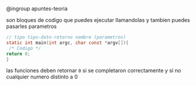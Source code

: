 @ingroup apuntes-teoria

son bloques de codigo que puedes ejecutar llamandolas y tambien puedes pasarles parametros

```c
// tipo tipo-dato-retorno nombre (parametros)
static int main(int argc, char const *argv[]){
 /* Codigo */
return 0;
}
```

las funciones deben retornar `0` si se completaron correctamente y si no cualquier numero distinto a 0